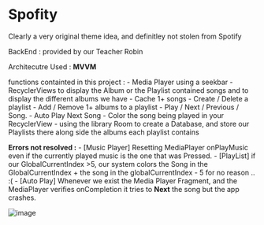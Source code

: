 # Spofity

Clearly a very original theme idea, and definitley not stolen from Spotify

BackEnd : provided by our Teacher Robin 


Architecutre Used : **MVVM**

functions containted in this project :
    - Media Player using a seekbar
    - RecyclerViews to display the Album or the Playlist contained songs and to display the different albums we have
    - Cache 1+ songs
    - Create / Delete a playlist
    - Add / Remove 1+ albums to a playlist
    - Play / Next / Previous / Song.
    - Auto Play Next Song
    - Color the song being played in your RecyclerView
    - using the library Room to create a Database, and store our Playlists there along side the albums each playlist contains
    
**Errors not resolved :**
    - [Music Player] Resetting MediaPlayer onPlayMusic even if the currently played music is the one that was Pressed.
    - [PlayList] if our GlobalCurrentIndex >5, our system colors the Song in the GlobalCurrentIndex + the song in the globalCurrentIndex - 5 for no reason .. :(
    - [Auto Play] Whenever we exist the Media Player Fragment, and the MediaPlayer verifies onCompletion it tries to **Next** the song but the app crashes.


![image](https://user-images.githubusercontent.com/61171763/173765383-7b0a8b4a-c077-4da0-963f-363a3d1382fe.png)
